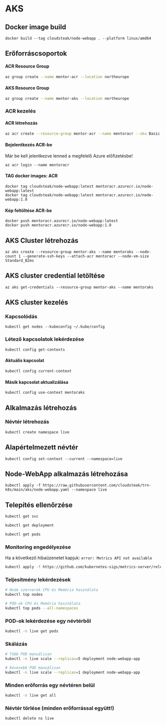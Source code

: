 # AKS 


## Docker image build

```
docker build --tag cloudsteak/node-webapp . --platform linux/amd64
```

## Erőforráscsoportok

#### ACR Resource Group

```bash
az group create --name mentor-acr --location northeurope
```

#### AKS Resource Group

```bash
az group create --name mentor-aks --location northeurope
```

### ACR kezelés

#### ACR létrehozás

```bash
az acr create --resource-group mentor-acr --name mentoracr --sku Basic
  ```


#### Bejelentkezés ACR-be

Már be kell jelentkezve lenned a megfelelő Azure előfizetésbe!

```
az acr login --name mentoracr
```


#### TAG docker images: ACR

```
docker tag cloudsteak/node-webapp:latest mentoracr.azurecr.io/node-webapp:latest
docker tag cloudsteak/node-webapp:latest mentoracr.azurecr.io/node-webapp:1.0
```

#### Kép feltöltése ACR-be

```
docker push mentoracr.azurecr.io/node-webapp:latest
docker push mentoracr.azurecr.io/node-webapp:1.0
```

## AKS Cluster létrehozás

```
az aks create --resource-group mentor-aks --name mentoraks --node-count 1 --generate-ssh-keys --attach-acr mentoracr --node-vm-size Standard_B2ms
```

## AKS cluster credential letöltése

```
az aks get-credentials --resource-group mentor-aks --name mentoraks
```

## AKS cluster kezelés

### Kapcsolódás

```
kubectl get nodes --kubeconfig ~/.kube/config
```

### Létező kapcsolatok lekérdezése

```
kubectl config get-contexts
```

#### Aktuális kapcsolat

```
kubectl config current-context
```

#### Másik kapcsolat aktualizálása

```
kubectl config use-context mentoraks
```

## Alkalmazás létrehozás

### Névtér létrehozás

```
kubectl create namespace live
```

## Alapértelmezett névtér

```
kubectl config set-context --current --namespace=live
```

## Node-WebApp alkalmazás létrehozása

```
kubectl apply -f https://raw.githubusercontent.com/cloudsteak/trn-k8s/main/aks/node-webapp.yaml --namespace live
```

## Telepítés ellenőrzése

```bash
kubectl get svc

kubectl get deployment

kubectl get pods
```

### Monitoring engedélyezése

Ha a következő hibaüzenetet kapjuk: `error: Metrics API not available`

```bash
kubectl apply -f https://github.com/kubernetes-sigs/metrics-server/releases/latest/download/components.yaml
```

### Teljesítmény lekérdezések

```bash
# Node szerverek CPU és Memória használata
kubectl top nodes

# POD-ok CPU és Memória használata
kubectl top pods --all-namespaces
```

### POD-ok lekérdezése egy névtérből

```bash
kubectl -n live get pods
```

### Skálázás

```bash
# Több POD manuálisan
kubectl -n live scale --replicas=5 deployment node-webapp-app

# Kevesebb POD manuálisan
kubectl -n live scale --replicas=1 deployment node-webapp-app
```

### Minden erőforrás egy névtéren belül

```bash
kubectl -n live get all
```

### Névtér törlése (minden erőforrással együtt!)

```bash
kubectl delete ns live
```
